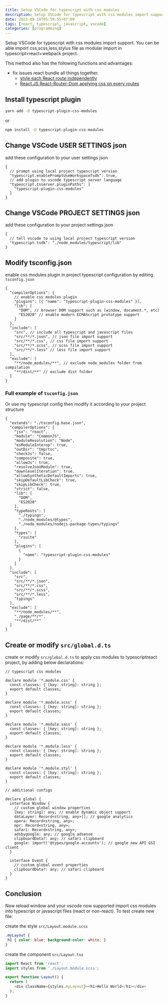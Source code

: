 ```yaml
---
title: Setup VSCode for typescript with css modules
description: Setup VSCode for typescript with css modules import support. You can be able import css,scss,less,stylus file as modular import in typescript+react+webpack project
date: 2023-09-16T05:59:55+07:00
tags: [react, typescript, javascript, vscode]
categories: [programming]
---
```


Setup VSCode for typescript with css modules import support. You can be able import css,scss,less,stylus file as modular import in typescript+react+webpack project.

This method also has the following functions and advantages:
- fix issues react bundle all things together.
  - [style each React route independently](https://stackoverflow.com/a/62361595/6404439)
  - [React.JS React-Router-Dom applying css on every routes](https://stackoverflow.com/questions/62360776/react-js-react-router-dom-applying-css-on-every-routes)

## Install typescript plugin

```bash
yarn add -D typescript-plugin-css-modules
```
or
```bash
npm install -D typescript-plugin-css-modules
```

## Change VSCode USER SETTINGS json

add these configuration to your user settings json

```jsonc
{
  // prompt using local project typescript version
  "typescript.enablePromptUseWorkspaceTsdk": true,
  // add plugin to vscode typescript server language
  "typescript.tsserver.pluginPaths": [
    "typescript-plugin-css-modules"
  ]
}
```

## Change VSCode PROJECT SETTINGS json

add these configuration to your project settings json

```jsonc
{
  // tell vscode to using local project typescript version
  "typescript.tsdk": "./node_modules/typescript/lib"
}
```

## Modify tsconfig.json

enable css modules plugin in project typescript configuration by editing `tsconfig.json`

```jsonc
{
  "compilerOptions": {
    // enable css modules plugin
    "plugins": [{ "name": "typescript-plugin-css-modules" }],
    "lib": [
      "DOM", // browser DOM support such as (window, document.*, etc)
      "ES2020" // enable modern ECMAScript prototype support
    ] 
  },
  "include": [
    "src", // include all typescript and javascript files
    "src/**/*.json", // json file import support
    "src/**/*.css", // css file import support
    "src/**/*.scss", // scss file import support
    "src/**/*.less" // less file import support
  ],
  "exclude": [
    "**/node_modules/**", // exclude node_modules folder from compilation
    "**/dist/**" // exclude dist folder
  ]
}
```

### Full example of `tsconfig.json`

Or use my typescript config then modify it according to your project structure

```jsonc
{
  "extends": "./tsconfig.base.json",
  "compilerOptions": {
    "jsx": "react",
    "module": "CommonJS",
    "moduleResolution": "Node",
    "esModuleInterop": true,
    "outDir": "tmp/tsc",
    "checkJs": false,
    "composite": true,
    "allowJs": true,
    "resolveJsonModule": true,
    "downlevelIteration": true,
    "allowSyntheticDefaultImports": true,
    "skipDefaultLibCheck": true,
    "skipLibCheck": true,
    "strict": false,
    "lib": [
      "DOM",
      "ES2020"
    ],
    "typeRoots": [
      "./typings",
      "./node_modules/@types",
      "./node_modules/nodejs-package-types/typings"
    ],
    "types": [
      "rsuite"
    ],
    "plugins": [
      {
        "name": "typescript-plugin-css-modules"
      }
    ]
  },
  "include": [
    "src",
    "src/**/*.json",
    "src/**/*.css",
    "src/**/*.scss",
    "src/**/*.less",
    "typings"
  ],
  "exclude": [
    "**/node_modules/**",
    "./page/**/*",
    "**/dist/**"
  ]
}
```

## Create or modify `src/global.d.ts`

create or modify `src/global.d.ts` to apply css modules to typescriptreact project, by adding below declarations:

```jsonc
// typescript css modules

declare module '*.module.css' {
  const classes: { [key: string]: string };
  export default classes;
}

declare module '*.module.scss' {
  const classes: { [key: string]: string };
  export default classes;
}

declare module '*.module.sass' {
  const classes: { [key: string]: string };
  export default classes;
}

declare module '*.module.less' {
  const classes: { [key: string]: string };
  export default classes;
}

declare module '*.module.styl' {
  const classes: { [key: string]: string };
  export default classes;
}

// additional configs

declare global {
  interface Window {
    // custom global window properties
    [key: string]: any; // enable dynamic object support
    dataLayer: Record<string, any>[]; // google analytics
    opera: Record<string, any>;
    opr: Record<string, any>;
    safari: Record<string, any>;
    adsbygoogle: any; // google adsense
    clipboardData?: any; // safari clipboard
    google: import('@types/google.accounts'); // google new API GSI client
  }

  interface Event {
    // custom global event properties
    clipboardData?: any; // safari clipboard
  }
}
```

## Conclusion

Now reload window and your vscode now supported import css modules into typescript or javascript files (react or non-react).
To test create new file:

create the style `src/Layout.module.scss`

```scss
.myLayout {
 h1 { color: blue; background-color: white; }
}
```

create the component `src/Layout.tsx`

```typescript
import React from 'react';
import styles from './Layout.module.scss';

export function Layout() {
  return (
    <div className={styles.myLayout}><h1>Hello World</h1></div>
  );
}
```
